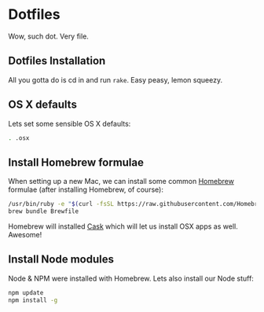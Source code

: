 Dotfiles
====================

Wow, such dot. Very file.

Dotfiles Installation
------------
All you gotta do is cd in and run `rake`. Easy peasy, lemon squeezy.

OS X defaults
------------
Lets set some sensible OS X defaults:

```bash
. .osx
```

Install Homebrew formulae
------------
When setting up a new Mac, we can install some common [Homebrew](http://brew.sh/) formulae (after installing Homebrew, of course):

```bash
/usr/bin/ruby -e "$(curl -fsSL https://raw.githubusercontent.com/Homebrew/install/master/install)"
brew bundle Brewfile
```

Homebrew will installed [Cask](http://caskroom.io) which will let us install OSX apps as well. Awesome!


Install Node modules
------------

Node & NPM were installed with Homebrew. Lets also install our Node stuff:

```bash
npm update
npm install -g
```
